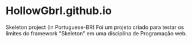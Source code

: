 # HollowGbrl.github.io
Skeleton project
(in Portuguese-BR)
Foi um projeto criado para testar os limites do framework "Skeleton" em uma disciplina de Programação web.
